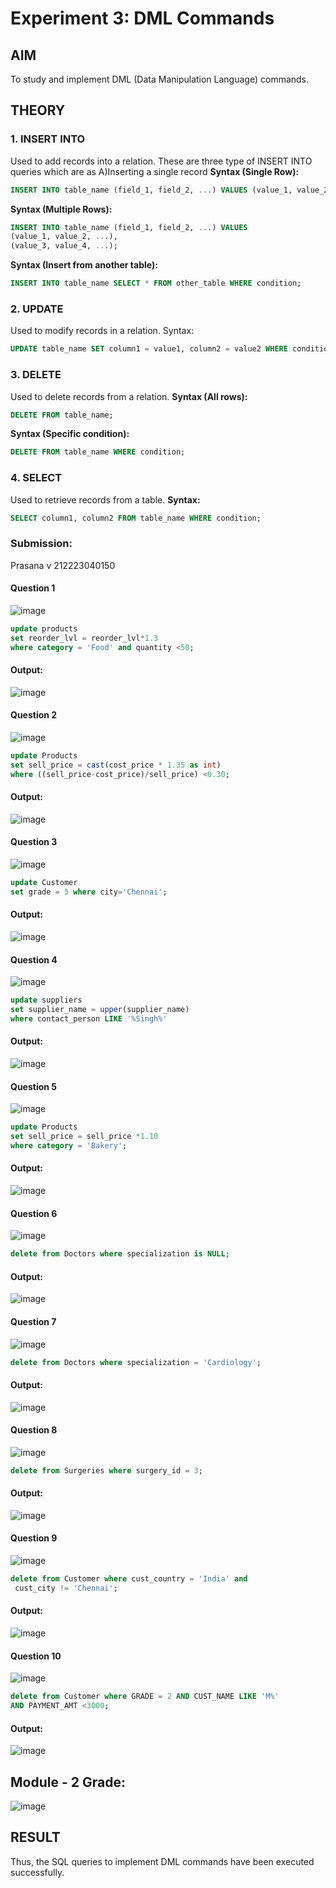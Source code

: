 # Experiment 3: DML Commands

## AIM
To study and implement DML (Data Manipulation Language) commands.

## THEORY

### 1. INSERT INTO
Used to add records into a relation.
These are three type of INSERT INTO queries which are as
A)Inserting a single record
**Syntax (Single Row):**
```sql
INSERT INTO table_name (field_1, field_2, ...) VALUES (value_1, value_2, ...);
```
**Syntax (Multiple Rows):**
```sql
INSERT INTO table_name (field_1, field_2, ...) VALUES
(value_1, value_2, ...),
(value_3, value_4, ...);
```
**Syntax (Insert from another table):**
```sql
INSERT INTO table_name SELECT * FROM other_table WHERE condition;
```
### 2. UPDATE
Used to modify records in a relation.
Syntax:
```sql
UPDATE table_name SET column1 = value1, column2 = value2 WHERE condition;
```
### 3. DELETE
Used to delete records from a relation.
**Syntax (All rows):**
```sql
DELETE FROM table_name;
```
**Syntax (Specific condition):**
```sql
DELETE FROM table_name WHERE condition;
```
### 4. SELECT
Used to retrieve records from a table.
**Syntax:**
```sql
SELECT column1, column2 FROM table_name WHERE condition;
```

### Submission:
Prasana v 212223040150

#### Question 1

![image](https://github.com/user-attachments/assets/b121fb43-3052-40f7-9940-f57a79a0d543)

```sql
update products
set reorder_lvl = reorder_lvl*1.3
where category = 'Food' and quantity <50;
```

#### Output: 

![image](https://github.com/user-attachments/assets/41ef7d07-1397-4e1b-8e14-183447c07c67)

#### Question 2

![image](https://github.com/user-attachments/assets/c9466076-c4cb-4f53-adc3-018edbda9d22)

```sql
update Products 
set sell_price = cast(cost_price * 1.35 as int)
where ((sell_price-cost_price)/sell_price) <0.30;
```

#### Output: 

![image](https://github.com/user-attachments/assets/3478ee37-5aa2-4be6-acaa-0c4fca2dac0f)

#### Question 3

![image](https://github.com/user-attachments/assets/6f033971-e9ea-42ae-a8fa-19a74be192b4)

```sql
update Customer
set grade = 5 where city='Chennai';
```

#### Output: 

![image](https://github.com/user-attachments/assets/87bdf22f-b545-4373-a7d3-0fce68e0b1ab)

#### Question 4

![image](https://github.com/user-attachments/assets/056e4806-ac7d-4dec-8422-768fc7589189)

```sql
update suppliers
set supplier_name = upper(supplier_name)
where contact_person LIKE '%Singh%'
```

#### Output: 

![image](https://github.com/user-attachments/assets/c1119c9b-11c3-48ea-bd74-992c5b288389)

#### Question 5

![image](https://github.com/user-attachments/assets/c26f5f2b-9321-4ff4-bb20-201089980356)

```sql
update Products
set sell_price = sell_price *1.10
where category = 'Bakery';
```

#### Output: 

![image](https://github.com/user-attachments/assets/b467e396-b60a-425f-a641-6fc8dbf6056b)

#### Question 6

![image](https://github.com/user-attachments/assets/f5dfc680-7c1b-47d7-90d4-1d6a4569f1db)

```sql
delete from Doctors where specialization is NULL;
```

#### Output: 

![image](https://github.com/user-attachments/assets/4cd0a81b-3d80-4637-abab-2de34e65b855)

#### Question 7

![image](https://github.com/user-attachments/assets/db1e5c54-e8f3-40fa-bbc5-6eb9a4093034)

```sql
delete from Doctors where specialization = 'Cardiology';
```

#### Output: 

![image](https://github.com/user-attachments/assets/a8b3284e-f2fb-499f-87fe-e65e1e7548b8)

#### Question 8

![image](https://github.com/user-attachments/assets/18bee4af-2897-4256-b0bd-602982a4c649)

```sql
delete from Surgeries where surgery_id = 3;
```

#### Output: 

![image](https://github.com/user-attachments/assets/3ab7f0a5-4f9d-490a-990d-902a7c32b563)

#### Question 9

![image](https://github.com/user-attachments/assets/0a7d2886-c35f-43cc-a60a-127ced6db137)

```sql
delete from Customer where cust_country = 'India' and 
 cust_city != 'Chennai';
```

#### Output: 

![image](https://github.com/user-attachments/assets/1aed4662-5519-4ef8-ade9-302a0ea4e0bf)

#### Question 10

![image](https://github.com/user-attachments/assets/7ccfadb5-3df9-43e3-b83b-1690e71d807f)

```sql
delete from Customer where GRADE = 2 AND CUST_NAME LIKE 'M%'
AND PAYMENT_AMT <3000;
```

#### Output: 

![image](https://github.com/user-attachments/assets/52bb6307-d7f1-40cf-b5c4-3ddcd43161da)

## Module - 2 Grade:

![image](https://github.com/user-attachments/assets/dd1ef008-b6b0-4e15-9b37-5b52a36eb413)

## RESULT
Thus, the SQL queries to implement DML commands have been executed successfully.
